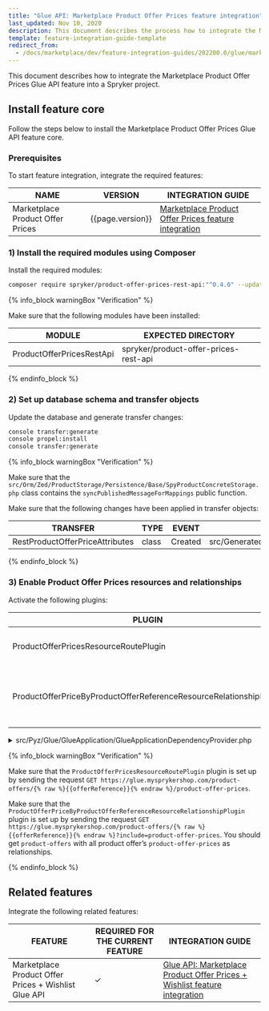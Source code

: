 ```yaml
---
title: "Glue API: Marketplace Product Offer Prices feature integration"
last_updated: Nov 10, 2020
description: This document describes the process how to integrate the Marketplace Product Offer Prices Glue API feature into a Spryker project.
template: feature-integration-guide-template
redirect_from:
  - /docs/marketplace/dev/feature-integration-guides/202200.0/glue/marketplace-product-offer-prices-feature-integration.html
---
```


This document describes how to integrate the Marketplace Product Offer Prices Glue API feature into a Spryker project.

## Install feature core

Follow the steps below to install the Marketplace Product Offer Prices Glue API feature core.

### Prerequisites

To start feature integration, integrate the required features:

| NAME | VERSION | INTEGRATION GUIDE |
|-|-|-|
| Marketplace Product Offer Prices | {{page.version}} | [Marketplace Product Offer Prices feature integration](/docs/marketplace/dev/feature-integration-guides/{{page.version}}/marketplace-product-offer-prices-feature-integration.html) |

### 1) Install the required modules using Composer

Install the required modules:

```bash
composer require spryker/product-offer-prices-rest-api:"^0.4.0" --update-with-dependencies
```

{% info_block warningBox "Verification" %}

Make sure that the following modules have been installed:

| MODULE | EXPECTED DIRECTORY |
|-|-|
| ProductOfferPricesRestApi | spryker/product-offer-prices-rest-api |

{% endinfo_block %}

### 2) Set up database schema and transfer objects

Update the database and generate transfer changes:

```bash
console transfer:generate
console propel:install
console transfer:generate
```

{% info_block warningBox "Verification" %}

Make sure that the `src/Orm/Zed/ProductStorage/Persistence/Base/SpyProductConcreteStorage.php` class contains the `syncPublishedMessageForMappings` public function.

Make sure that the following changes have been applied in transfer objects:

| TRANSFER | TYPE | EVENT | PATH |
|-|-|-|-|
| RestProductOfferPriceAttributes | class | Created | src/Generated/Shared/Transfer/RestProductOffersAttributesTransfer |

{% endinfo_block %}

### 3) Enable Product Offer Prices resources and relationships

Activate the following plugins:

| PLUGIN | SPECIFICATION | PREREQUISITES | NAMESPACE |
|-|-|-|-|
| ProductOfferPricesResourceRoutePlugin | Registers the `product-offer-prices` resource. |  | Spryker\Glue\ProductOfferPricesRestApi\Plugin\GlueApplication |
| ProductOfferPriceByProductOfferReferenceResourceRelationshipPlugin | Registers the `product-offer-prices` resource as a relationship to `product-offers`. |  | Spryker\Glue\ProductOfferPricesRestApi\Plugin\GlueApplication |


<details><summary markdown='span'>src/Pyz/Glue/GlueApplication/GlueApplicationDependencyProvider.php</summary>

```php
<?php

namespace Pyz\Glue\GlueApplication;

use Spryker\Glue\GlueApplication\GlueApplicationDependencyProvider as SprykerGlueApplicationDependencyProvider;
use Spryker\Glue\GlueApplicationExtension\Dependency\Plugin\ResourceRelationshipCollectionInterface;
use Spryker\Glue\MerchantProductOffersRestApi\MerchantProductOffersRestApiConfig;
use Spryker\Glue\ProductOfferPricesRestApi\Plugin\GlueApplication\ProductOfferPricesResourceRoutePlugin;
use Spryker\Glue\ProductOfferPricesRestApi\Plugin\GlueApplication\ProductOfferPriceByProductOfferReferenceResourceRelationshipPlugin;

class GlueApplicationDependencyProvider extends SprykerGlueApplicationDependencyProvider
{
    /**
     * @return \Spryker\Glue\GlueApplicationExtension\Dependency\Plugin\ResourceRoutePluginInterface[]
     */
    protected function getResourceRoutePlugins(): array
    {
        return [
            new ProductOfferPricesResourceRoutePlugin(),
        ];
    }

    /**
     * @param \Spryker\Glue\GlueApplicationExtension\Dependency\Plugin\ResourceRelationshipCollectionInterface $resourceRelationshipCollection
     *
     * @return \Spryker\Glue\GlueApplicationExtension\Dependency\Plugin\ResourceRelationshipCollectionInterface
     */
    protected function getResourceRelationshipPlugins(
        ResourceRelationshipCollectionInterface $resourceRelationshipCollection
    ): ResourceRelationshipCollectionInterface {
        $resourceRelationshipCollection->addRelationship(
            MerchantProductOffersRestApiConfig::RESOURCE_PRODUCT_OFFERS,
            new ProductOfferPriceByProductOfferReferenceResourceRelationshipPlugin()
        );

        return $resourceRelationshipCollection;
    }
}
```

</details>

{% info_block warningBox "Verification" %}

Make sure that the `ProductOfferPricesResourceRoutePlugin` plugin is set up by sending the request `GET https://glue.mysprykershop.com/product-offers/{% raw %}{{offerReference}}{% endraw %}/product-offer-prices`.

Make sure that the `ProductOfferPriceByProductOfferReferenceResourceRelationshipPlugin` plugin is set up by sending the request `GET https://glue.mysprykershop.com/product-offers/{% raw %}{{offerReference}}{% endraw %}?include=product-offer-prices`. You should get `product-offers` with all product offer’s `product-offer-prices` as relationships.

{% endinfo_block %}


## Related features

Integrate the following related features:

| FEATURE | REQUIRED FOR THE CURRENT FEATURE | INTEGRATION GUIDE |
|---|---|---|
| Marketplace Product Offer Prices + Wishlist Glue API | &check;  |  [Glue API: Marketplace Product Offer Prices + Wishlist feature integration ](/docs/marketplace/dev/feature-integration-guides/{{page.version}}/glue/marketplace-product-offer-prices-wishlist-feature-integration.html) |
